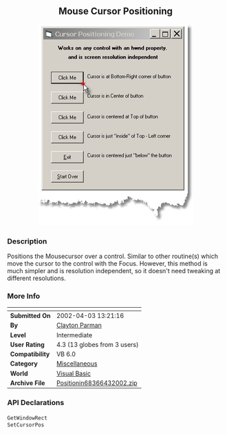 ﻿<div align="center">

## Mouse Cursor Positioning

<img src="PIC2002431445122086.jpg">
</div>

### Description

Positions the Mousecursor over a control. Similar to other routine(s) which move the cursor to the control with the Focus. However, this method is much simpler and is resolution independent, so it doesn't need tweaking at different resolutions.
 
### More Info
 


<span>             |<span>
---                |---
**Submitted On**   |2002-04-03 13:21:16
**By**             |[Clayton Parman](https://github.com/Planet-Source-Code/PSCIndex/blob/master/ByAuthor/clayton-parman.md)
**Level**          |Intermediate
**User Rating**    |4.3 (13 globes from 3 users)
**Compatibility**  |VB 6\.0
**Category**       |[Miscellaneous](https://github.com/Planet-Source-Code/PSCIndex/blob/master/ByCategory/miscellaneous__1-1.md)
**World**          |[Visual Basic](https://github.com/Planet-Source-Code/PSCIndex/blob/master/ByWorld/visual-basic.md)
**Archive File**   |[Positionin68366432002\.zip](https://github.com/Planet-Source-Code/clayton-parman-mouse-cursor-positioning__1-33394/archive/master.zip)

### API Declarations

```
GetWindowRect
SetCursorPos
```





